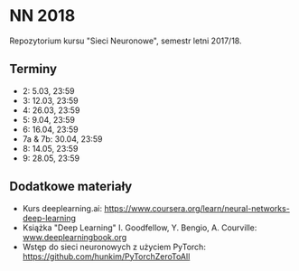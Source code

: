 NN 2018
=======

Repozytorium kursu "Sieci Neuronowe", semestr letni 2017/18.

## Terminy

* 2: 5.03, 23:59
* 3: 12.03, 23:59
* 4: 26.03, 23:59
* 5: 9.04, 23:59
* 6: 16.04, 23:59
* 7a & 7b: 30.04, 23:59
* 8: 14.05, 23:59
* 9: 28.05, 23:59

## Dodatkowe materiały

* Kurs deeplearning.ai: https://www.coursera.org/learn/neural-networks-deep-learning
* Książka "Deep Learning" I. Goodfellow, Y. Bengio, A. Courville: www.deeplearningbook.org
* Wstęp do sieci neuronowych z użyciem PyTorch: https://github.com/hunkim/PyTorchZeroToAll
